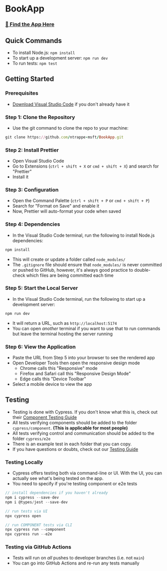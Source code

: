 # BookApp

### [🚀 Find the App Here](https://ntrappe-msft.github.io/BookApp/)

## Quick Commands

- To install Node.js: `npm install`
- To start up a development server: `npm run dev`
- To run tests: `npm test`

## Getting Started

### Prerequisites

- [Download Visual Studio Code](https://code.visualstudio.com/download) if you don't already have it

### Step 1: Clone the Repository

- Use the git command to clone the repo to your machine:

```ruby
git clone https://github.com/ntrappe-msft/BookApp.git
```

### Step 2: Install Prettier

- Open Visual Studio Code
- Go to Extensions (`ctrl + shift + X` or `cmd + shift + X`) and search for "Prettier"
- Install it

### Step 3: Configuration

- Open the Command Palette (`ctrl + shift + P` or `cmd + shift + P`)
- Search for "Format on Save" and enable it
- Now, Prettier will auto-format your code when saved

### Step 4: Dependencies

- In the Visual Studio Code terminal, run the following to install Node.js dependencies:

```ruby
npm install
```

- This will create or update a folder called `node_modules/`
- The `.gitignore` file should ensure that `node_modules/` is never committed or pushed to GitHub, however, it's always good practice to double-check which files are being committed each time

### Step 5: Start the Local Server

- In the Visual Studio Code terminal, run the following to start up a development server:

```ruby
npm run dev
```

- It will return a URL, such as `http://localhost:5174`
- You can open _another_ terminal if you want to use that to run commands but leave the terminal hosting the server running

### Step 6: View the Application

- Paste the URL from Step 5 into your browser to see the rendered app
- Open Developer Tools then open the responsive design mode
  - Chrome calls this "Responsive" mode
  - Firefox and Safari call this "Responsive Design Mode"
  - Edge calls this "Device Toolbar"
- Select a mobile device to view the app

## Testing

- Testing is done with Cypress. If you don't know what this is, check out their [Component Testing Guide](https://docs.cypress.io/guides/component-testing/overview)
- All tests verifying components should be added to the folder `cypress/component`. **(This is applicable for most people)**
- All tests verifying control and communication should be added to the folder `cypress/e2e`
- There is an example test in each folder that you can copy.
- If you have questions or doubts, check out our [Testing Guide](https://github.com/ntrappe-msft/BookApp/wiki/Testing-Guide)

### Testing Locally

- Cypress offers testing both via command-line or UI. With the UI, you can actually see what's being tested on the app.
- You need to specify if you're testing component or e2e tests

```javascript
// install dependencies if you haven't already
npm i cypress --save-dev
npm i @types/jest --save-dev
```

```javascript
// run tests via UI
npx cypress open
```

```javascript
// run COMPONENT tests via CLI
npx cypress run --component
npx cypress run --e2e
```

### Testing via GitHub Actions

- Tests will run on _all_ pushes to developer branches (i.e. not `main`)
- You can go into GitHub Actions and re-run any tests manually

